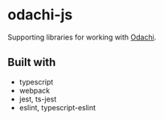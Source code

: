 # odachi-js

Supporting libraries for working with [Odachi](https://github.com/Kukkimonsuta/Odachi).

## Built with

* typescript
* webpack
* jest, ts-jest
* eslint, typescript-eslint
